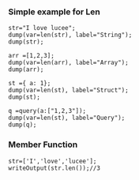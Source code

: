 ### Simple example for Len

```luceescript+trycf
str="I love lucee";
dump(var=len(str), label="String");
dump(str);

arr =[1,2,3];
dump(var=len(arr), label="Array");
dump(arr);

st ={ a: 1};
dump(var=len(st), label="Struct");
dump(st);

q =query(a:["1,2,3"]);
dump(var=len(st), label="Query");
dump(q);
```

### Member Function

```luceescript+trycf
str=['I','love','lucee'];
writeOutput(str.len());//3
```
